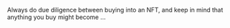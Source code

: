 Always do due diligence between buying into an NFT, and keep in mind that anything you buy might become ...

